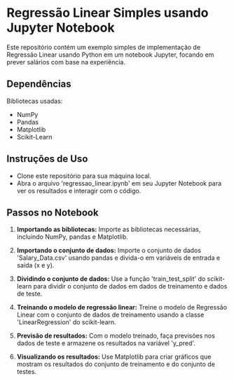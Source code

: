 # Regressão Linear Simples usando Jupyter Notebook

Este repositório contém um exemplo simples de implementação de Regressão Linear usando Python em um notebook Jupyter, focando em prever salários com base na experiência.

## Dependências

 Bibliotecas usadas:
 
- NumPy
- Pandas
- Matplotlib
- Scikit-Learn

## Instruções de Uso

- Clone este repositório para sua máquina local.
- Abra o arquivo 'regressao_linear.ipynb' em seu Jupyter Notebook para ver os resultados e interagir com o código.

## Passos no Notebook

1. **Importando as bibliotecas:** Importe as bibliotecas necessárias, incluindo NumPy, pandas e Matplotlib.

2. **Importando o conjunto de dados:** Importe o conjunto de dados 'Salary_Data.csv' usando pandas e divida-o em variáveis de entrada e saída (x e y).

3. **Dividindo o conjunto de dados:** Use a função 'train_test_split' do scikit-learn para dividir o conjunto de dados em dados de treinamento e dados de teste.

4. **Treinando o modelo de regressão linear:** Treine o modelo de Regressão Linear com o conjunto de dados de treinamento usando a classe 'LinearRegression' do scikit-learn.

5. **Previsão de resultados:** Com o modelo treinado, faça previsões nos dados de teste e armazene os resultados na variável 'y_pred'.

6. **Visualizando os resultados:** Use Matplotlib para criar gráficos que mostram os resultados do conjunto de treinamento e do conjunto de testes.


